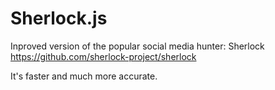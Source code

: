 # Sherlock.js

Inproved version of the popular social media hunter: Sherlock
https://github.com/sherlock-project/sherlock

It's faster and much more accurate. 
